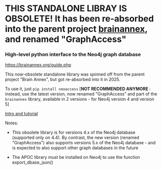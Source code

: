 # THIS STANDALONE LIBRAY IS OBSOLETE!  It has been re-absorbed into the parent project [brainannex](https://github.com/BrainAnnex/brain-annex), and renamed "GraphAccess" 

### High-level python interface to the Neo4j graph database

https://brainannex.org/guide.php


This now-obsolete standalone library was spinned off from the parent project "Brain Annex",
but got re-absorbed into it in 2025.

To use it, just `pip install neoaccess`   [**NOT RECOMMENDED ANYMORE** : instead, use the latest version, now renamed "GraphAccess"
and part of the `brainannex` library, available in 2 versions - for Neo4j version 4 and version 5]


[Intro and tutorial](https://julianspolymathexplorations.blogspot.com/2023/06/neo4j-python-neoaccess-library.html)


Notes:

- This obsolete library is for versions 4.x of the Neo4j database (supported only on 4.4).  By contrast, the new version (renamed "GraphAccess")
also supports versions 5.x of the Neo4j database - and is expected to also support other graph databases in the future

- The APOC library must be installed on Neo4j to use the function export_dbase_json()
